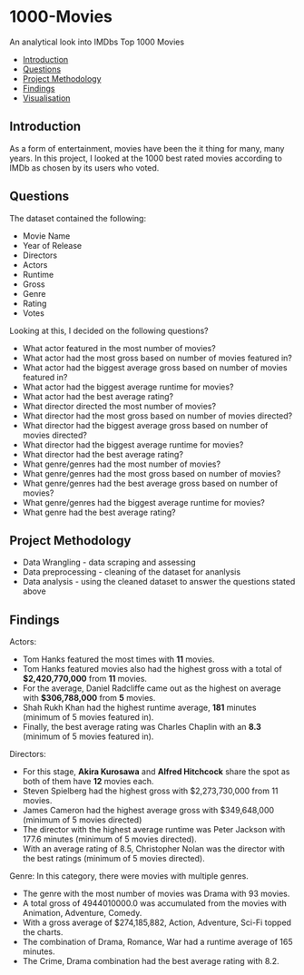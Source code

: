 # 1000-Movies
An analytical look into IMDbs Top 1000 Movies
<ul>
<li><a href="#introduction">Introduction</a></li>
<li><a href="#questions">Questions</a></li> 
<li><a href="#method">Project Methodology</a></li> 
<li><a href="#findings">Findings</a></li>
<li><a href="#visuals">Visualisation</a></li>
</ul>

<a id='introduction'></a>
## Introduction
As a form of entertainment, movies have been the it thing for many, many years. In this project, I looked at the 1000 best rated movies according to IMDb as chosen by its users who voted.

<a id='questions'></a>
## Questions
The dataset contained the following:
* Movie Name
* Year of Release
* Directors
* Actors
* Runtime
* Gross
* Genre
* Rating
* Votes

Looking at this, I decided on the following questions?
* What actor featured in the most number of movies?
* What actor had the most gross based on number of movies featured in?
* What actor had the biggest average gross based on number of movies featured in?
* What actor had the biggest average runtime for movies?
* What actor had the best average rating?
* What director directed the most number of movies?
* What director had the most gross based on number of movies directed?
* What director had the biggest average gross based on number of movies directed?
* What director had the biggest average runtime for movies?
* What director had the best average rating?
* What genre/genres had the most number of movies?
* What genre/genres had the most gross based on number of movies?
* What genre/genres had the best average gross based on number of movies?
* What genre/genres had the biggest average runtime for movies?
* What genre had the best average rating?

<a id='method'></a>
## Project Methodology
* Data Wrangling - data scraping and assessing
* Data preprocessing - cleaning of the dataset for ananlysis
* Data analysis - using the cleaned dataset to answer the questions stated above

<a id='findings'></a>
## Findings
Actors:
* Tom Hanks featured the most times with **11** movies.
* Tom Hanks featured movies also had the highest gross with a total of **$2,420,770,000** from **11** movies.
* For the average, Daniel Radcliffe came out as the highest on average with **$306,788,000** from **5** movies.
* Shah Rukh Khan had the highest runtime average, **181** minutes (minimum of 5 movies featured in).
* Finally, the best average rating was Charles Chaplin with an **8.3** (minimum of 5 movies featured in).

Directors:
* For this stage, **Akira Kurosawa** and **Alfred Hitchcock** share the spot as both of them have **12** movies each.
* Steven Spielberg had the highest gross with $2,273,730,000 from 11 movies.
* James Cameron had the highest average gross with $349,648,000 (minimum of 5 movies directed)
* The director with the highest average runtime was Peter Jackson with 177.6 minutes (minimum of 5 movies directed).
* With an average rating of 8.5, Christopher Nolan was the director with the best ratings (minimum of 5 movies directed).

Genre:
In this category, there were movies with multiple genres.
* The genre with the most number of movies was Drama with 93 movies.
* A total gross of 4944010000.0 was accumulated from the movies with Animation, Adventure, Comedy.
* With a gross average of $274,185,882, Action, Adventure, Sci-Fi topped the charts.
* The combination of Drama, Romance, War had a runtime average of 165 minutes.
* The Crime, Drama combination had the best average rating with 8.2.
